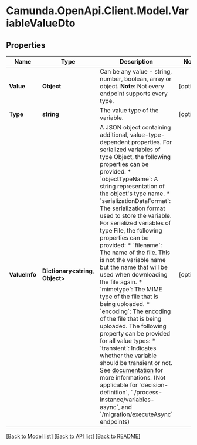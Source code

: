 # Camunda.OpenApi.Client.Model.VariableValueDto

## Properties

Name | Type | Description | Notes
------------ | ------------- | ------------- | -------------
**Value** | **Object** | Can be any value - string, number, boolean, array or object.  **Note**: Not every endpoint supports every type. | [optional] 
**Type** | **string** | The value type of the variable. | [optional] 
**ValueInfo** | **Dictionary&lt;string, Object&gt;** | A JSON object containing additional, value-type-dependent properties. For serialized variables of type Object, the following properties can be provided:  * &#x60;objectTypeName&#x60;: A string representation of the object&#39;s type name. * &#x60;serializationDataFormat&#x60;: The serialization format used to store the variable.  For serialized variables of type File, the following properties can be provided:  * &#x60;filename&#x60;: The name of the file. This is not the variable name but the name that will be used when downloading the file again. * &#x60;mimetype&#x60;: The MIME type of the file that is being uploaded. * &#x60;encoding&#x60;: The encoding of the file that is being uploaded.  The following property can be provided for all value types:  * &#x60;transient&#x60;: Indicates whether the variable should be transient or not. See [documentation](https://docs.camunda.org/manual/7.16/user-guide/process-engine/variables#transient-variables) for more informations. (Not applicable for &#x60;decision-definition&#x60;, &#x60; /process-instance/variables-async&#x60;, and &#x60;/migration/executeAsync&#x60; endpoints) | [optional] 

[[Back to Model list]](../README.md#documentation-for-models) [[Back to API list]](../README.md#documentation-for-api-endpoints) [[Back to README]](../README.md)

